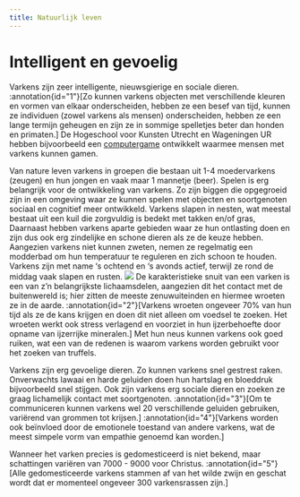 ```yaml
---
title: Natuurlijk leven
---
```

# Intelligent en gevoelig

Varkens zijn zeer intelligente, nieuwsgierige en sociale dieren. :annotation{id="1"}[Zo kunnen varkens objecten met verschillende kleuren en vormen van elkaar onderscheiden, hebben ze een besef van tijd, kunnen ze individuen (zowel varkens als mensen) onderscheiden, hebben ze een lange termijn geheugen en zijn ze in sommige spelletjes beter dan honden en primaten.] De Hogeschool voor Kunsten Utrecht en Wageningen UR hebben bijvoorbeeld een [computergame](http://web.archive.org/web/20190926052013/http://www.playingwithpigs.nl/) ontwikkelt waarmee mensen met varkens kunnen gamen.

Van nature leven varkens in groepen die bestaan uit 1-4 moedervarkens (zeugen) en hun jongen en vaak maar 1 mannetje (beer). Spelen is erg belangrijk voor de ontwikkeling van varkens. Zo zijn biggen die opgegroeid zijn in een omgeving waar ze kunnen spelen met objecten en soortgenoten sociaal en cognitief meer ontwikkeld. Varkens slapen in nesten, wat meestal bestaat uit een kuil die zorgvuldig is bedekt met takken en/of gras, Daarnaast hebben varkens aparte gebieden waar ze hun ontlasting doen en zijn dus ook erg zindelijke en schone dieren als ze de keuze hebben. Aangezien varkens niet kunnen zweten, nemen ze regelmatig een modderbad om hun temperatuur te reguleren en zich schoon te houden. Varkens zijn met name ‘s ochtend en ‘s avonds actief, terwijl ze rond de middag vaak slapen en rusten. ![](http://www.ongehoord.info/wp-content/uploads/2014/04/happy-pig.jpg) De karakteristieke snuit van een varken is een van z’n belangrijkste lichaamsdelen, aangezien dit het contact met de buitenwereld is; hier zitten de meeste zenuwuiteinden en hiermee wroeten ze in de aarde. :annotation{id="2"}[Varkens wroeten ongeveer 70% van hun tijd als ze de kans krijgen en doen dit niet alleen om voedsel te zoeken. Het wroeten werkt ook stress verlagend en voorziet in hun ijzerbehoefte door opname van ijzerrijke mineralen.] Met hun neus kunnen varkens ook goed ruiken, wat een van de redenen is waarom varkens worden gebruikt voor het zoeken van truffels.

Varkens zijn erg gevoelige dieren. Zo kunnen varkens snel gestrest raken. Onverwachts lawaai en harde geluiden doen hun hartslag en bloeddruk bijvoorbeeld snel stijgen. Ook zijn varkens erg sociale dieren en zoeken ze graag lichamelijk contact met soortgenoten. :annotation{id="3"}[Om te communiceren kunnen varkens wel 20 verschillende geluiden gebruiken, variërend van grommen tot krijsen.] :annotation{id="4"}[Varkens worden ook beïnvloed door de emotionele toestand van andere varkens, wat de meest simpele vorm van empathie genoemd kan worden.]

Wanneer het varken precies is gedomesticeerd is niet bekend, maar schattingen variëren van 7000 - 9000 voor Christus. :annotation{id="5"}[Alle gedomesticeerde varkens stammen af van het wilde zwijn en geschat wordt dat er momenteel ongeveer 300 varkensrassen zijn.]